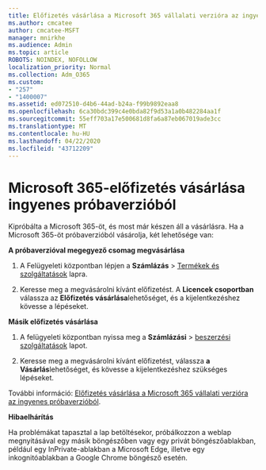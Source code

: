 ```yaml
---
title: Előfizetés vásárlása a Microsoft 365 vállalati verzióra az ingyenes próbaverzióból
ms.author: cmcatee
author: cmcatee-MSFT
manager: mnirkhe
ms.audience: Admin
ms.topic: article
ROBOTS: NOINDEX, NOFOLLOW
localization_priority: Normal
ms.collection: Adm_O365
ms.custom:
- "257"
- "1400007"
ms.assetid: ed072510-d4b6-44ad-b24a-f99b9892eaa8
ms.openlocfilehash: 6ca30bdc399c4e0bda82f9d53a1a0b482284aa1f
ms.sourcegitcommit: 55eff703a17e500681d8fa6a87eb067019ade3cc
ms.translationtype: MT
ms.contentlocale: hu-HU
ms.lasthandoff: 04/22/2020
ms.locfileid: "43712209"
---
```

# <a name="buy-a-subscription-to-microsoft-365-from-your-free-trial"></a>Microsoft 365-előfizetés vásárlása ingyenes próbaverzióból

Kipróbálta a Microsoft 365-öt, és most már készen áll a vásárlásra. Ha a Microsoft 365-öt próbaverzióból vásárolja, két lehetősége van:
  
 **A próbaverzióval megegyező csomag megvásárlása**
  
1. A Felügyeleti központban lépjen a **Számlázás** \> [Termékek és szolgáltatások](https://go.microsoft.com/fwlink/p/?linkid=842054) lapra.

2. Keresse meg a megvásárolni kívánt előfizetést. A **Licencek csoportban** válassza az **Előfizetés vásárlása**lehetőséget, és a kijelentkezéshez kövesse a lépéseket.

**Másik előfizetés vásárlása**
  
1. A felügyeleti központban nyissa meg a **Számlázási** \> [beszerzési szolgáltatások](https://go.microsoft.com/fwlink/p/?linkid=868433) lapot.

3. Keresse meg a megvásárolni kívánt előfizetést, válassza **a Vásárlás**lehetőséget, és kövesse a kijelentkezéshez szükséges lépéseket.

További információ: [Előfizetés vásárlása a Microsoft 365 vállalati verzióra az ingyenes próbaverzióból](https://docs.microsoft.com/office365/admin/subscriptions-and-billing/buy-a-subscription-from-your-free-trial).

**Hibaelhárítás**

Ha problémákat tapasztal a lap betöltésekor, próbálkozzon a weblap megnyitásával egy másik böngészőben vagy egy privát böngészőablakban, például egy InPrivate-ablakban a Microsoft Edge, illetve egy inkognitóablakban a Google Chrome böngésző esetén.
